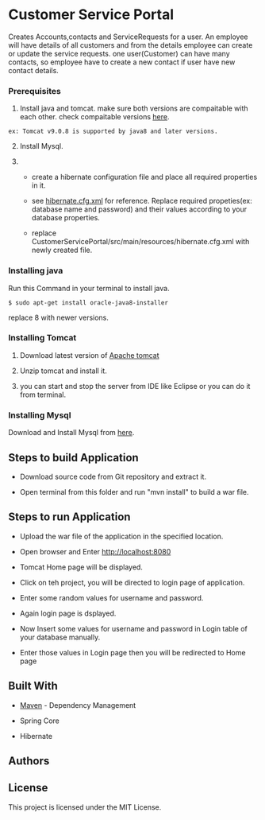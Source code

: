 # Customer Service Portal

Creates Accounts,contacts and ServiceRequests for a user. An employee will have details of all customers and from the details employee can create or update the service requests. one user(Customer) can have many contacts, so employee have to create a new contact if user have new contact details.


### Prerequisites

1. Install java and tomcat. make sure both versions are compaitable with each other. check compaitable versions [here](http://tomcat.apache.org/whichversion.html).

```
ex: Tomcat v9.0.8 is supported by java8 and later versions.
```

2. Install Mysql.

3. * create a hibernate configuration file and place all required properties in it. 

   * see [hibernate.cfg.xml](https://github.com/saikrishna1214/CustomerServicePortal/blob/master/src/main/resources/hibernate.cfg.xml) for reference. Replace required propeties(ex: database name and password) and their values according to your database properties.

   * replace  CustomerServicePortal/src/main/resources/hibernate.cfg.xml with newly created file.

### Installing java

Run this Command in your terminal to install java.

```
$ sudo apt-get install oracle-java8-installer
```
replace 8 with newer versions.

### Installing Tomcat

1. Download latest version of [Apache tomcat](http://tomcat.apache.org/)

2. Unzip tomcat and install it.

3. you can start and stop the server from IDE like Eclipse or you can do it from terminal.

### Installing Mysql

Download and Install Mysql from [here](https://www.mysql.com/downloads).

## Steps to build Application

* Download source code from Git repository and extract it.

* Open terminal from this folder and run "mvn install" to build a war file.

## Steps to run Application

* Upload the war file of the application in the specified location.

* Open browser and Enter [http://localhost:8080](http://localhost:8080)

* Tomcat Home page will be displayed.

* Click on teh project, you will be directed to login page of application.

* Enter some random values for username and password.

* Again login page is dsplayed.

* Now Insert some values for username and password in Login table of your database manually.

* Enter those values in Login page then you will be redirected to Home page

## Built With

* [Maven](https://maven.apache.org/) - Dependency Management

* Spring Core

* Hibernate
 
## Authors


## License

This project is licensed under the MIT License.



